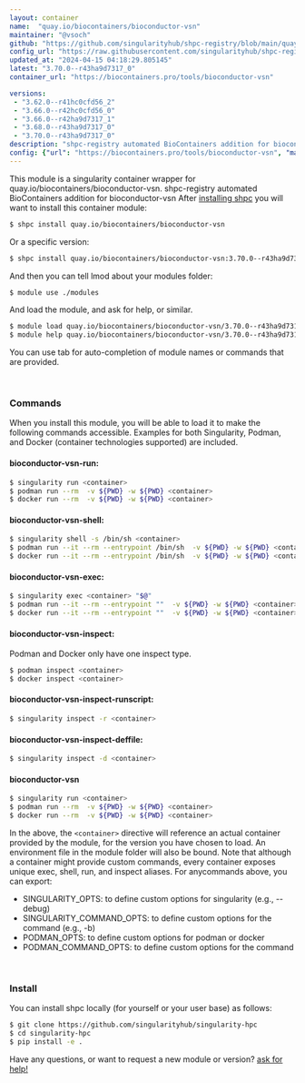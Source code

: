 ```yaml
---
layout: container
name:  "quay.io/biocontainers/bioconductor-vsn"
maintainer: "@vsoch"
github: "https://github.com/singularityhub/shpc-registry/blob/main/quay.io/biocontainers/bioconductor-vsn/container.yaml"
config_url: "https://raw.githubusercontent.com/singularityhub/shpc-registry/main/quay.io/biocontainers/bioconductor-vsn/container.yaml"
updated_at: "2024-04-15 04:18:29.805145"
latest: "3.70.0--r43ha9d7317_0"
container_url: "https://biocontainers.pro/tools/bioconductor-vsn"

versions:
 - "3.62.0--r41hc0cfd56_2"
 - "3.66.0--r42hc0cfd56_0"
 - "3.66.0--r42ha9d7317_1"
 - "3.68.0--r43ha9d7317_0"
 - "3.70.0--r43ha9d7317_0"
description: "shpc-registry automated BioContainers addition for bioconductor-vsn"
config: {"url": "https://biocontainers.pro/tools/bioconductor-vsn", "maintainer": "@vsoch", "description": "shpc-registry automated BioContainers addition for bioconductor-vsn", "latest": {"3.70.0--r43ha9d7317_0": "sha256:b09186931094080eb1c42d661f6e10480ca8b19203050561ee25d9d33e25d48a"}, "tags": {"3.62.0--r41hc0cfd56_2": "sha256:1b3f69b340b2b1b24aee329204bfadf740f27a70ebfb3777808136b9e4fb2adb", "3.66.0--r42hc0cfd56_0": "sha256:a4b32f949c74c4bdd85e9f7ac43e9abde1114ce474173437ea15232dcd1ef50c", "3.66.0--r42ha9d7317_1": "sha256:996205f5a822e6c59bc74effa9600c22678b4c4cb34c9eb42bb3906bf94f75a5", "3.68.0--r43ha9d7317_0": "sha256:092b864ced2ab848604426bf516a51a403a112df70e52606a8bcabe81ce2ed97", "3.70.0--r43ha9d7317_0": "sha256:b09186931094080eb1c42d661f6e10480ca8b19203050561ee25d9d33e25d48a"}, "docker": "quay.io/biocontainers/bioconductor-vsn"}
---
```


This module is a singularity container wrapper for quay.io/biocontainers/bioconductor-vsn.
shpc-registry automated BioContainers addition for bioconductor-vsn
After [installing shpc](#install) you will want to install this container module:


```bash
$ shpc install quay.io/biocontainers/bioconductor-vsn
```

Or a specific version:

```bash
$ shpc install quay.io/biocontainers/bioconductor-vsn:3.70.0--r43ha9d7317_0
```

And then you can tell lmod about your modules folder:

```bash
$ module use ./modules
```

And load the module, and ask for help, or similar.

```bash
$ module load quay.io/biocontainers/bioconductor-vsn/3.70.0--r43ha9d7317_0
$ module help quay.io/biocontainers/bioconductor-vsn/3.70.0--r43ha9d7317_0
```

You can use tab for auto-completion of module names or commands that are provided.

<br>

### Commands

When you install this module, you will be able to load it to make the following commands accessible.
Examples for both Singularity, Podman, and Docker (container technologies supported) are included.

#### bioconductor-vsn-run:

```bash
$ singularity run <container>
$ podman run --rm  -v ${PWD} -w ${PWD} <container>
$ docker run --rm  -v ${PWD} -w ${PWD} <container>
```

#### bioconductor-vsn-shell:

```bash
$ singularity shell -s /bin/sh <container>
$ podman run --it --rm --entrypoint /bin/sh  -v ${PWD} -w ${PWD} <container>
$ docker run --it --rm --entrypoint /bin/sh  -v ${PWD} -w ${PWD} <container>
```

#### bioconductor-vsn-exec:

```bash
$ singularity exec <container> "$@"
$ podman run --it --rm --entrypoint ""  -v ${PWD} -w ${PWD} <container> "$@"
$ docker run --it --rm --entrypoint ""  -v ${PWD} -w ${PWD} <container> "$@"
```

#### bioconductor-vsn-inspect:

Podman and Docker only have one inspect type.

```bash
$ podman inspect <container>
$ docker inspect <container>
```

#### bioconductor-vsn-inspect-runscript:

```bash
$ singularity inspect -r <container>
```

#### bioconductor-vsn-inspect-deffile:

```bash
$ singularity inspect -d <container>
```



#### bioconductor-vsn

```bash
$ singularity run <container>
$ podman run --rm  -v ${PWD} -w ${PWD} <container>
$ docker run --rm  -v ${PWD} -w ${PWD} <container>
```


In the above, the `<container>` directive will reference an actual container provided
by the module, for the version you have chosen to load. An environment file in the
module folder will also be bound. Note that although a container
might provide custom commands, every container exposes unique exec, shell, run, and
inspect aliases. For anycommands above, you can export:

 - SINGULARITY_OPTS: to define custom options for singularity (e.g., --debug)
 - SINGULARITY_COMMAND_OPTS: to define custom options for the command (e.g., -b)
 - PODMAN_OPTS: to define custom options for podman or docker
 - PODMAN_COMMAND_OPTS: to define custom options for the command

<br>

### Install

You can install shpc locally (for yourself or your user base) as follows:

```bash
$ git clone https://github.com/singularityhub/singularity-hpc
$ cd singularity-hpc
$ pip install -e .
```

Have any questions, or want to request a new module or version? [ask for help!](https://github.com/singularityhub/singularity-hpc/issues)